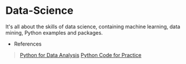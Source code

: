 # Data-Science
It's all about the skills of data science, containing machine learning, data mining, Python examples and packages.

- References
> [Python for Data Analysis](https://ask.hellobi.com/blog/python_shequ/11468)
> [Python Code for Practice](https://github.com/wesm/pydata-book)

